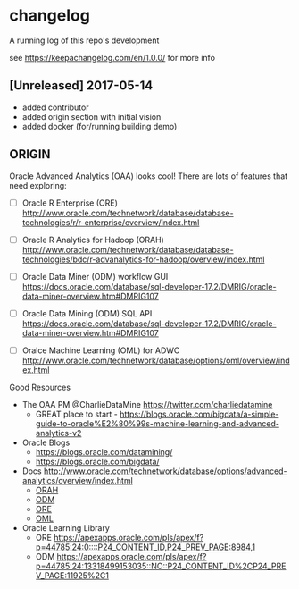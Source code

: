 # changelog 
A running log of this repo's development 

see https://keepachangelog.com/en/1.0.0/ for more info


## [Unreleased] 2017-05-14
- added contributor 
- added origin section with initial vision 
- added docker (for/running building demo)



## ORIGIN 
Oracle Advanced Analytics (OAA) looks cool! 
There are lots of features that need exploring: 
- [ ] Oracle R Enterprise (ORE) http://www.oracle.com/technetwork/database/database-technologies/r/r-enterprise/overview/index.html 
- [ ] Oracle R Analytics for Hadoop (ORAH) http://www.oracle.com/technetwork/database/database-technologies/bdc/r-advanalytics-for-hadoop/overview/index.html 
- [ ] Oracle Data Miner (ODM) workflow GUI https://docs.oracle.com/database/sql-developer-17.2/DMRIG/oracle-data-miner-overview.htm#DMRIG107 
- [ ] Oracle Data Mining (ODM) SQL API https://docs.oracle.com/database/sql-developer-17.2/DMRIG/oracle-data-miner-overview.htm#DMRIG107 
- [ ] Oralce Machine Learning (OML) for ADWC http://www.oracle.com/technetwork/database/options/oml/overview/index.html 


Good Resources
- The OAA PM @CharlieDataMine https://twitter.com/charliedatamine
    - GREAT place to start - https://blogs.oracle.com/bigdata/a-simple-guide-to-oracle%E2%80%99s-machine-learning-and-advanced-analytics-v2 
- Oracle Blogs
    - https://blogs.oracle.com/datamining/
    - https://blogs.oracle.com/bigdata/ 
- Docs http://www.oracle.com/technetwork/database/options/advanced-analytics/overview/index.html 
    - [ORAH](http://www.oracle.com/technetwork/database/database-technologies/bdc/r-advanalytics-for-hadoop/overview/index.html)
    - [ODM](http://www.oracle.com/technetwork/database/options/advanced-analytics/odm/overview/index.html)
    - [ORE](http://www.oracle.com/technetwork/database/database-technologies/r/r-enterprise/overview/index.html)
    - [OML](http://www.oracle.com/technetwork/database/options/oml/overview/index.html)
- Oracle Learning Library
    - ORE https://apexapps.oracle.com/pls/apex/f?p=44785:24:0::::P24_CONTENT_ID,P24_PREV_PAGE:8984,1 
    - ODM https://apexapps.oracle.com/pls/apex/f?p=44785:24:13318499153035::NO::P24_CONTENT_ID%2CP24_PREV_PAGE:11925%2C1 

